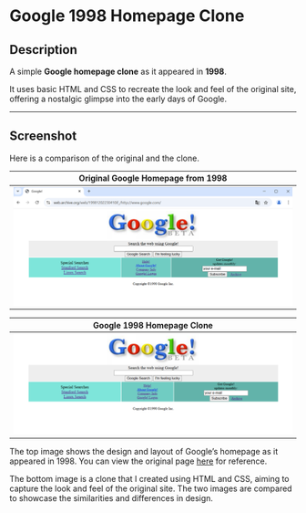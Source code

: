 # Google 1998 Homepage Clone

## Description

A simple **Google homepage clone** as it appeared in **1998**.

It uses basic HTML and CSS to recreate the look and feel of the original site, offering a nostalgic glimpse into the early days of Google.

---

## Screenshot

Here is a comparison of the original and the clone.

|            **Original Google Homepage from 1998**            |
| :----------------------------------------------------------: |
| ![Original Google 1998](assets/screenshots/screenshot-1.png) |

|              **Google 1998 Homepage Clone**               |
| :-------------------------------------------------------: |
| ![Google 1998 Clone](assets/screenshots/screenshot-2.png) |

The top image shows the design and layout of Google’s homepage as it appeared in 1998. You can view the original page [here](https://web.archive.org/web/19981202230410if_/http://www.google.com/) for reference.

The bottom image is a clone that I created using HTML and CSS, aiming to capture the look and feel of the original site. The two images are compared to showcase the similarities and differences in design.
